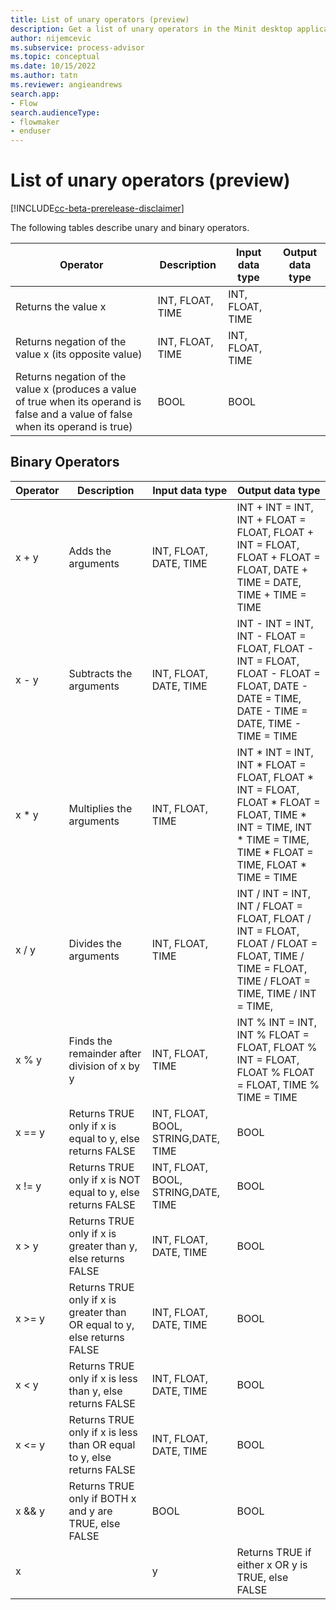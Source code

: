 ```yaml
---
title: List of unary operators (preview)
description: Get a list of unary operators in the Minit desktop application in process advisor.
author: nijemcevic
ms.subservice: process-advisor
ms.topic: conceptual
ms.date: 10/15/2022
ms.author: tatn
ms.reviewer: angieandrews
search.app:
- Flow
search.audienceType:
- flowmaker
- enduser
---
```


# List of unary operators (preview)

[!INCLUDE[cc-beta-prerelease-disclaimer](../includes/cc-beta-prerelease-disclaimer.md)]

The following tables describe unary and binary operators.

| Operator | Description | Input data type | Output data type |
| - | - | - | - |
| Returns the value x | INT, FLOAT, TIME | INT, FLOAT, TIME |
| Returns negation of the value x (its opposite value) | INT, FLOAT, TIME | INT, FLOAT, TIME |
| Returns negation of the value x (produces a value of true when its operand is false and a value of false when its operand is true) | BOOL | BOOL |

## Binary Operators

| Operator | Description | Input data type | Output data type |
| - | - | - | - |
| x + y | Adds the arguments | INT, FLOAT, DATE, TIME | INT + INT = INT, INT + FLOAT = FLOAT, FLOAT + INT = FLOAT, FLOAT + FLOAT = FLOAT, DATE + TIME = DATE, TIME + TIME = TIME |
| x - y | Subtracts the arguments | INT, FLOAT, DATE, TIME | INT - INT = INT, INT - FLOAT = FLOAT, FLOAT - INT = FLOAT, FLOAT - FLOAT = FLOAT, DATE - DATE = TIME, DATE - TIME = DATE, TIME - TIME = TIME |
| x * y | Multiplies the arguments | INT, FLOAT, TIME | INT * INT = INT, INT * FLOAT = FLOAT, FLOAT * INT = FLOAT, FLOAT * FLOAT = FLOAT, TIME * INT = TIME, INT * TIME = TIME, TIME * FLOAT = TIME, FLOAT * TIME = TIME |
| x / y | Divides the arguments | INT, FLOAT, TIME | INT / INT = INT, INT / FLOAT = FLOAT, FLOAT / INT = FLOAT, FLOAT / FLOAT = FLOAT, TIME / TIME = FLOAT, TIME / FLOAT = TIME, TIME / INT = TIME, |
| x % y | Finds the remainder after division of x by y | INT, FLOAT, TIME | INT % INT = INT, INT % FLOAT = FLOAT, FLOAT % INT = FLOAT, FLOAT % FLOAT = FLOAT, TIME % TIME = TIME |
| x == y | Returns TRUE only if x is equal to y, else returns FALSE | INT, FLOAT, BOOL, STRING,DATE, TIME | BOOL |
| x != y | Returns TRUE only if x is NOT equal to y, else returns FALSE | INT, FLOAT, BOOL, STRING,DATE, TIME | BOOL |
| x > y | Returns TRUE only if x is greater than y, else returns FALSE | INT, FLOAT, DATE, TIME | BOOL |
| x >= y | Returns TRUE only if x is greater than OR equal to y, else returns FALSE | INT, FLOAT, DATE, TIME | BOOL |
| x < y | Returns TRUE only if x is less than y, else returns FALSE | INT, FLOAT, DATE, TIME | BOOL |
| x <= y | Returns TRUE only if x is less than OR equal to y, else returns FALSE | INT, FLOAT, DATE, TIME | BOOL |
| x && y |Returns TRUE only if BOTH x and y are TRUE, else FALSE | BOOL | BOOL |
| x || y | Returns TRUE if either x OR y is TRUE, else FALSE | BOOL | BOOL |




